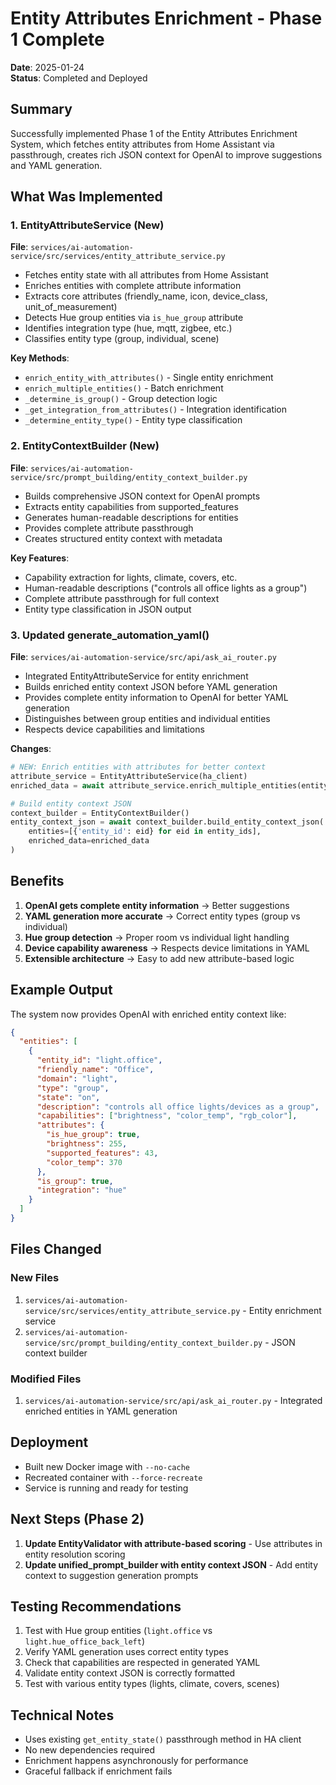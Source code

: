 # Entity Attributes Enrichment - Phase 1 Complete

**Date**: 2025-01-24  
**Status**: Completed and Deployed

## Summary

Successfully implemented Phase 1 of the Entity Attributes Enrichment System, which fetches entity attributes from Home Assistant via passthrough, creates rich JSON context for OpenAI to improve suggestions and YAML generation.

## What Was Implemented

### 1. EntityAttributeService (New)

**File**: `services/ai-automation-service/src/services/entity_attribute_service.py`

- Fetches entity state with all attributes from Home Assistant
- Enriches entities with complete attribute information
- Extracts core attributes (friendly_name, icon, device_class, unit_of_measurement)
- Detects Hue group entities via `is_hue_group` attribute
- Identifies integration type (hue, mqtt, zigbee, etc.)
- Classifies entity type (group, individual, scene)

**Key Methods**:
- `enrich_entity_with_attributes()` - Single entity enrichment
- `enrich_multiple_entities()` - Batch enrichment
- `_determine_is_group()` - Group detection logic
- `_get_integration_from_attributes()` - Integration identification
- `_determine_entity_type()` - Entity type classification

### 2. EntityContextBuilder (New)

**File**: `services/ai-automation-service/src/prompt_building/entity_context_builder.py`

- Builds comprehensive JSON context for OpenAI prompts
- Extracts entity capabilities from supported_features
- Generates human-readable descriptions for entities
- Provides complete attribute passthrough
- Creates structured entity context with metadata

**Key Features**:
- Capability extraction for lights, climate, covers, etc.
- Human-readable descriptions ("controls all office lights as a group")
- Complete attribute passthrough for full context
- Entity type classification in JSON output

### 3. Updated generate_automation_yaml()

**File**: `services/ai-automation-service/src/api/ask_ai_router.py`

- Integrated EntityAttributeService for entity enrichment
- Builds enriched entity context JSON before YAML generation
- Provides complete entity information to OpenAI for better YAML generation
- Distinguishes between group entities and individual entities
- Respects device capabilities and limitations

**Changes**:
```python
# NEW: Enrich entities with attributes for better context
attribute_service = EntityAttributeService(ha_client)
enriched_data = await attribute_service.enrich_multiple_entities(entity_ids)

# Build entity context JSON
context_builder = EntityContextBuilder()
entity_context_json = await context_builder.build_entity_context_json(
    entities=[{'entity_id': eid} for eid in entity_ids],
    enriched_data=enriched_data
)
```

## Benefits

1. **OpenAI gets complete entity information** → Better suggestions
2. **YAML generation more accurate** → Correct entity types (group vs individual)
3. **Hue group detection** → Proper room vs individual light handling
4. **Device capability awareness** → Respects device limitations in YAML
5. **Extensible architecture** → Easy to add new attribute-based logic

## Example Output

The system now provides OpenAI with enriched entity context like:

```json
{
  "entities": [
    {
      "entity_id": "light.office",
      "friendly_name": "Office",
      "domain": "light",
      "type": "group",
      "state": "on",
      "description": "controls all office lights/devices as a group",
      "capabilities": ["brightness", "color_temp", "rgb_color"],
      "attributes": {
        "is_hue_group": true,
        "brightness": 255,
        "supported_features": 43,
        "color_temp": 370
      },
      "is_group": true,
      "integration": "hue"
    }
  ]
}
```

## Files Changed

### New Files
1. `services/ai-automation-service/src/services/entity_attribute_service.py` - Entity enrichment service
2. `services/ai-automation-service/src/prompt_building/entity_context_builder.py` - JSON context builder

### Modified Files
1. `services/ai-automation-service/src/api/ask_ai_router.py` - Integrated enriched entities in YAML generation

## Deployment

- Built new Docker image with `--no-cache`
- Recreated container with `--force-recreate`
- Service is running and ready for testing

## Next Steps (Phase 2)

1. **Update EntityValidator with attribute-based scoring** - Use attributes in entity resolution scoring
2. **Update unified_prompt_builder with entity context JSON** - Add entity context to suggestion generation prompts

## Testing Recommendations

1. Test with Hue group entities (`light.office` vs `light.hue_office_back_left`)
2. Verify YAML generation uses correct entity types
3. Check that capabilities are respected in generated YAML
4. Validate entity context JSON is correctly formatted
5. Test with various entity types (lights, climate, covers, scenes)

## Technical Notes

- Uses existing `get_entity_state()` passthrough method in HA client
- No new dependencies required
- Enrichment happens asynchronously for performance
- Graceful fallback if enrichment fails


